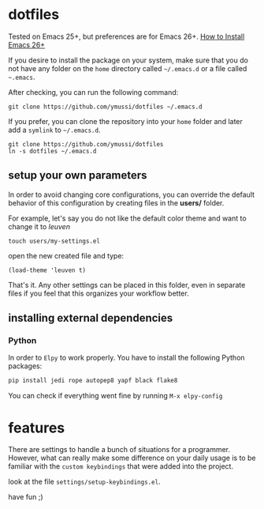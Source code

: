 # dotfiles

Tested on Emacs 25+, but preferences are for Emacs 26+. [How to Install Emacs 26+](http://ubuntuhandbook.org/index.php/2019/02/install-gnu-emacs-26-1-ubuntu-18-04-16-04-18-10/)

If you desire to install the package on your system, make sure that you do not have any folder on the `home` directory called `~/.emacs.d` or a file called `~.emacs`.

After checking, you can run the following command:

`git clone https://github.com/ymussi/dotfiles ~/.emacs.d`

If you prefer, you can clone the repository into your `home` folder and later add a `symlink` to `~/.emacs.d`.

```shell
git clone https://github.com/ymussi/dotfiles
ln -s dotfiles ~/.emacs.d
```

## setup your own parameters

In order to avoid changing core configurations, you can override the default behavior
of this configuration by creating files in the **users/** folder.

For example, let's say you do not like the default color theme and want to change it
to *leuven*

```shell
touch users/my-settings.el
```

open the new created file and type:

```emacs
(load-theme 'leuven t)
```

That's it. Any other settings can be placed in this folder, even in separate files
if you feel that this organizes your workflow better.

## installing external dependencies

### Python

In order to `Elpy` to work properly. You have to install the following Python packages:
```python
pip install jedi rope autopep8 yapf black flake8
```

You can check if everything went fine by running `M-x elpy-config`


# features

There are settings to handle a bunch of situations for a programmer. However, what can really make some difference on your daily usage is to be familiar with the `custom keybindings` that were added into the project.

look at the file `settings/setup-keybindings.el`.


have fun ;)
